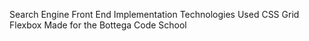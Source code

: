 Search Engine Front End Implementation
Technologies Used
CSS Grid
Flexbox
Made for the Bottega Code School